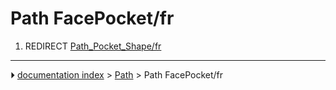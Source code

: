 # Path FacePocket/fr
1.  REDIRECT [Path_Pocket_Shape/fr](Path_Pocket_Shape/fr.md)



---
⏵ [documentation index](../README.md) > [Path](Path_Workbench.md) > Path FacePocket/fr
